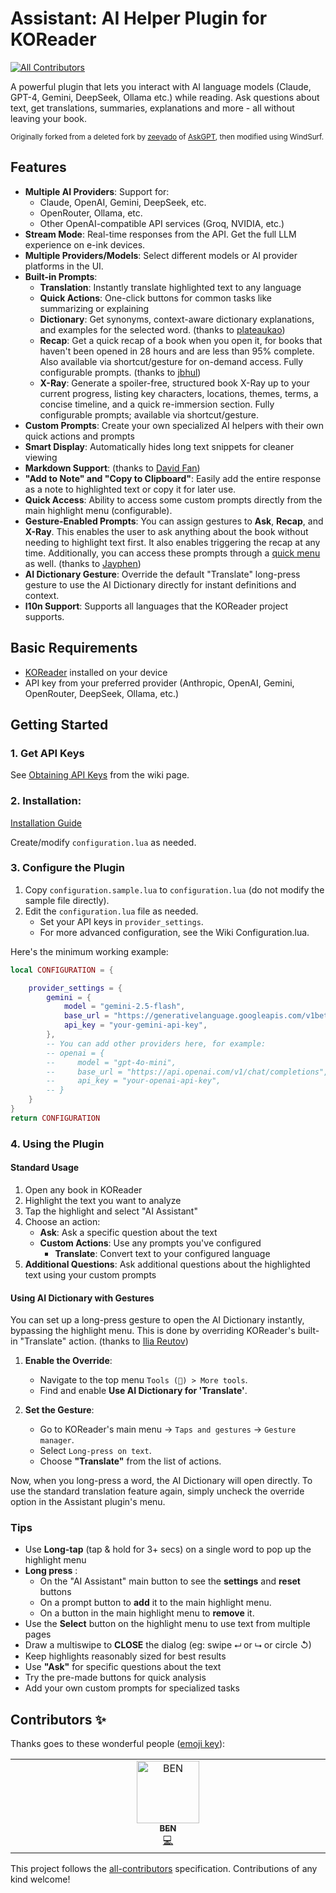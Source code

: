 # Assistant: AI Helper Plugin for KOReader
<!-- ALL-CONTRIBUTORS-BADGE:START - Do not remove or modify this section -->
[![All Contributors](https://img.shields.io/badge/all_contributors-1-orange.svg?style=flat-square)](#contributors-)
<!-- ALL-CONTRIBUTORS-BADGE:END -->

A powerful plugin that lets you interact with AI language models (Claude, GPT-4, Gemini, DeepSeek, Ollama etc.) while reading. Ask questions about text, get translations, summaries, explanations and more - all without leaving your book.

<small>Originally forked from a deleted fork by [zeeyado](https://github.com/zeeyado) of [AskGPT](https://github.com/drewbaumann/askgpt), then modified using WindSurf.</small>

## Features

- **Multiple AI Providers**: Support for:
  - Claude, OpenAI, Gemini, DeepSeek, etc.
  - OpenRouter, Ollama, etc.
  - Other OpenAI-compatible API services (Groq, NVIDIA, etc.)
- **Stream Mode**: Real-time responses from the API. Get the full LLM experience on e-ink devices.
- **Multiple Providers/Models**: Select different models or AI provider platforms in the UI.
- **Built-in Prompts**:
  - **Translation**: Instantly translate highlighted text to any language
  - **Quick Actions**: One-click buttons for common tasks like summarizing or explaining
  - **Dictionary**: Get synonyms, context-aware dictionary explanations, and examples for the selected word. (thanks to [plateaukao](https://github.com/plateaukao))
  - **Recap**: Get a quick recap of a book when you open it, for books that haven't been opened in 28 hours and are less than 95% complete. Also available via shortcut/gesture for on-demand access. Fully configurable prompts. (thanks to [jbhul](https://github.com/jbhul))
  - **X-Ray**: Generate a spoiler-free, structured book X-Ray up to your current progress, listing key characters, locations, themes, terms, a concise timeline, and a quick re-immersion section. Fully configurable prompts; available via shortcut/gesture.
- **Custom Prompts**: Create your own specialized AI helpers with their own quick actions and prompts
- **Smart Display**: Automatically hides long text snippets for cleaner viewing
- **Markdown Support**: (thanks to [David Fan](https://github.com/d-fan))
- **"Add to Note" and "Copy to Clipboard"**: Easily add the entire response as a note to highlighted text or copy it for later use.
- **Quick Access**: Ability to access some custom prompts directly from the main highlight menu (configurable).
- **Gesture-Enabled Prompts**: You can assign gestures to **Ask**, **Recap**, and **X-Ray**. This enables the user to ask anything about the book without needing to highlight text first. It also enables triggering the recap at any time. Additionally, you can access these prompts through a [quick menu](https://koreader.rocks/user_guide/#L1-qmandprofiles) as well. (thanks to [Jayphen](https://github.com/Jayphen))
- **AI Dictionary Gesture**: Override the default "Translate" long-press gesture to use the AI Dictionary directly for instant definitions and context.
- **l10n Support**: Supports all languages that the KOReader project supports.

## Basic Requirements

- [KOReader](https://github.com/koreader/koreader) installed on your device
- API key from your preferred provider (Anthropic, OpenAI, Gemini, OpenRouter, DeepSeek, Ollama, etc.)

## Getting Started 

### 1. Get API Keys

See [Obtaining API Keys](https://github.com/omer-faruq/assistant.koplugin/wiki/Obtaining-API-Keys) from the wiki page.

### 2. Installation:

[Installation Guide](https://github.com/omer-faruq/assistant.koplugin/wiki/Installation)

Create/modify `configuration.lua` as needed.

### 3. Configure the Plugin

1. Copy `configuration.sample.lua` to `configuration.lua` (do not modify the sample file directly).
2. Edit the `configuration.lua` file as needed.
    - Set your API keys in `provider_settings`.
    - For more advanced configuration, see the Wiki Configuration.lua.

Here's the minimum working example:

```lua
local CONFIGURATION = {

    provider_settings = {
        gemini = {
            model = "gemini-2.5-flash",
            base_url = "https://generativelanguage.googleapis.com/v1beta/models/",
            api_key = "your-gemini-api-key",
        },
        -- You can add other providers here, for example:
        -- openai = {
        --     model = "gpt-4o-mini",
        --     base_url = "https://api.openai.com/v1/chat/completions",
        --     api_key = "your-openai-api-key",
        -- }
    }
}
return CONFIGURATION
```

### 4. Using the Plugin

#### Standard Usage

1. Open any book in KOReader
2. Highlight the text you want to analyze
3. Tap the highlight and select "AI Assistant"
4. Choose an action:
   - **Ask**: Ask a specific question about the text
   - **Custom Actions**: Use any prompts you've configured
       - **Translate**: Convert text to your configured language
5. **Additional Questions**: Ask additional questions about the highlighted text using your custom prompts

#### Using AI Dictionary with Gestures

You can set up a long-press gesture to open the AI Dictionary instantly, bypassing the highlight menu. This is done by overriding KOReader's built-in "Translate" action. (thanks to [Ilia Reutov](https://github.com/Agnesor))

1.  **Enable the Override**:
    *   Navigate to the top menu `Tools (🔧) > More tools`.
    *   Find and enable **Use AI Dictionary for 'Translate'**.

2.  **Set the Gesture**:
    *   Go to KOReader's main menu -> `Taps and gestures` -> `Gesture manager`.
    *   Select `Long-press on text`.
    *   Choose **"Translate"** from the list of actions.

Now, when you long-press a word, the AI Dictionary will open directly. To use the standard translation feature again, simply uncheck the override option in the Assistant plugin's menu.

### Tips

- Use **Long-tap** (tap & hold for 3+ secs) on a single word to pop up the highlight menu
- **Long press** :
  - On the "AI Assistant" main button to see the **settings** and **reset** buttons
  - On a prompt button to **add** it to the main highlight menu.
  - On a button in the main highlight menu to **remove** it.
- Use the **Select** button on the highlight menu to use text from multiple pages
- Draw a multiswipe to **CLOSE** the dialog (eg: swipe ⮠  or ⮡  or circle ↺)
- Keep highlights reasonably sized for best results
- Use **"Ask"** for specific questions about the text
- Try the pre-made buttons for quick analysis
- Add your own custom prompts for specialized tasks

## Contributors ✨

Thanks goes to these wonderful people ([emoji key](https://allcontributors.org/docs/en/emoji-key)):

<!-- ALL-CONTRIBUTORS-LIST:START - Do not remove or modify this section -->
<!-- prettier-ignore-start -->
<!-- markdownlint-disable -->
<table>
  <tbody>
    <tr>
      <td align="center" valign="top" width="14.28%"><a href="https://github.com/boypt"><img src="https://avatars.githubusercontent.com/u/1033514?v=4?s=100" width="100px;" alt="BEN"/><br /><sub><b>BEN</b></sub></a><br /><a href="https://github.com/omer-faruq/assistant.koplugin/commits?author=boypt" title="Code">💻</a></td>
    </tr>
  </tbody>
</table>

<!-- markdownlint-restore -->
<!-- prettier-ignore-end -->

<!-- ALL-CONTRIBUTORS-LIST:END -->

This project follows the [all-contributors](https://github.com/all-contributors/all-contributors) specification. Contributions of any kind welcome!
